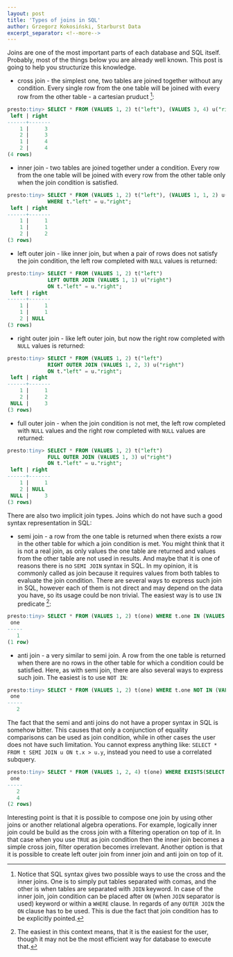 ```yaml
---
layout: post
title: 'Types of joins in SQL'
author: Grzegorz Kokosiński, Starburst Data
excerpt_separator: <!--more-->
---
```


Joins are one of the most important parts of each database and SQL itself. 
Probably, most of the things below you are already well known. This post is going to help you structurize this knowledge.

<!--more-->

* cross join - the simplest one, two tables are joined together without any condition. 
Every single row from the one table will be joined with every row from the other table - a cartesian pruduct [^join_syntax]:

~~~ sql
presto:tiny> SELECT * FROM (VALUES 1, 2) t("left"), (VALUES 3, 4) u("right");
 left | right 
------+-------
    1 |     3 
    2 |     3 
    1 |     4 
    2 |     4 
(4 rows)
~~~

* inner join - two tables are joined together under a condition. 
Every row from the one table will be joined with every row from the other table only when the join condition is satisfied. 

~~~ sql
presto:tiny> SELECT * FROM (VALUES 1, 2) t("left"), (VALUES 1, 1, 2) u("right") 
             WHERE t."left" = u."right";
 left | right 
------+-------
    1 |     1 
    1 |     1 
    2 |     2 
(3 rows)
~~~

* left outer join - like inner join, but when a pair of rows does not satisfy the join condition, the left row completed with `NULL` values is returned:

~~~ sql
presto:tiny> SELECT * FROM (VALUES 1, 2) t("left") 
             LEFT OUTER JOIN (VALUES 1, 1) u("right") 
             ON t."left" = u."right";
 left | right
------+-------
    1 |     1
    1 |     1
    2 | NULL
(3 rows)
~~~

* right outer join - like left outer join, but now the right row completed with `NULL` values is returned:

~~~ sql
presto:tiny> SELECT * FROM (VALUES 1, 2) t("left") 
             RIGHT OUTER JOIN (VALUES 1, 2, 3) u("right") 
             ON t."left" = u."right";
 left | right 
------+-------
    1 |     1 
    2 |     2 
 NULL |     3 
(3 rows)
~~~

* full outer join - when the join condition is not met, the left row completed with `NULL` values and the right row completed with `NULL` values are returned:

~~~ sql
presto:tiny> SELECT * FROM (VALUES 1, 2) t("left") 
             FULL OUTER JOIN (VALUES 1, 3) u("right") 
             ON t."left" = u."right";
 left | right
------+-------
    1 |     1
    2 | NULL
 NULL |     3
(3 rows)
~~~

There are also two implicit join types. Joins which do not have such a good syntax representation in SQL:

 * semi join - a row from the one table is returned when there exists a row in the other table for which a join condition is met. 
You might think that it is not a real join, as only values the one table are returned and values from the other table are not used in results. 
And maybe that it is one of reasons there is no `SEMI JOIN` syntax in SQL. 
In my opinion, it is commonly called as join because it requires values from both tables to evaluate the join condition. 
There are several ways to express such join in SQL, however each of them is not direct and may depend on the data you have, 
so its usage could be non trivial.
The easiest way is to use `IN` predicate [^simplicity]:

~~~ sql
presto:tiny> SELECT * FROM (VALUES 1, 2) t(one) WHERE t.one IN (VALUES 1, 1, 3);
 one 
-----
   1 
(1 row)
~~~

 * anti join - a very similar to semi join. 
A row from the one table is returned when there are no rows in the other table for which a condition could be satisfied. 
Here, as with semi join, there are also several ways to express such join. 
The easiest is to use `NOT IN`:

~~~ sql
presto:tiny> SELECT * FROM (VALUES 1, 2) t(one) WHERE t.one NOT IN (VALUES 1, 1, 3);
 one 
-----
   2 
~~~

The fact that the semi and anti joins do not have a proper syntax in SQL is somehow bitter. 
This causes that only a conjunction of equality comparisons can be used as join condition, while in other cases the user does not have such limitation. 
You cannot express anything like: `SELECT * FROM t SEMI JOIN u ON t.x > u.y`, instead you need to use a correlated subquery. 

~~~ sql
presto:tiny> SELECT * FROM (VALUES 1, 2, 4) t(one) WHERE EXISTS(SELECT * FROM (VALUES 1, 1, 3) t(other) WHERE one > other);
 one 
-----
   2 
   4 
(2 rows)
~~~

Interesting point is that it is possible to compose one join by using other joins or another relational algebra operations.
For example, logically inner join could be build as the cross join with a filtering operation on top of it. 
In that case when you use `TRUE` as join condition then the inner join becomes a simple cross join, filter operation becomes irrelevant. 
Another option is that it is possible to create left outer join from inner join and anti join on top of it.

[^join_syntax]:
    Notice that SQL syntax gives two possible ways to use the cross and the inner joins. 
    One is to simply put tables separated with comas, and the other is when tables are separated with `JOIN` keyword.
    In case of the inner join, join condition can be placed after `ON` (when `JOIN` separator is used) keyword or within a `WHERE` clause.
    In regards of any `OUTER JOIN` the `ON` clause has to be used. This is due the fact that join condition has to be explicitly pointed.

[^simplicity]:
    The easiest in this context means, that it is the easiest for the user, though it may not be the most efficient way for database to execute that.
